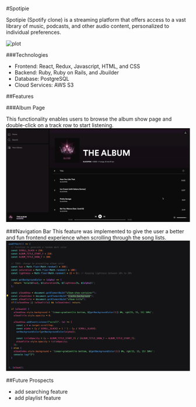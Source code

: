 #Spotipie

Spotipie (Spotify clone) is a streaming platform that offers access to a vast library of music, podcasts, and other audio content, personalized to individual preferences.

![plot](./frontend/_snippets/SpotipieIndex.png)


###Technologies
+ Frontend: React, Redux, Javascript, HTML, and CSS
+ Backend: Ruby, Ruby on Rails, and Jbuilder
+ Database: PostgreSQL
+ Cloud Services: AWS S3

##Features

###Album Page

This functionality enables users to browse the album show page and double-click on a track row to start listening.
![plot](./frontend/_snippets/Screenshot1.gif)

###Navigation Bar
This feature was implemented to give the user a better and fun frontend experience when scrolling through the song lists.
![plot](./frontend/_snippets/CodeSnippet1.png)

##Future Prospects
+ add searching feature
+ add playlist feature